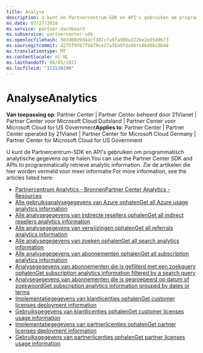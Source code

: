 ```yaml
---
title: Analyse
description: U kunt de Partnercentrum-SDK en API's gebruiken om programmatisch analytische gegevens op te halen. Zie de artikelen die hier worden vermeld voor meer informatie.
ms.date: 07/27/2018
ms.service: partner-dashboard
ms.subservice: partnercenter-sdk
ms.openlocfilehash: 503d00d9d4acf307cfa9fad86a322be2e8549b73
ms.sourcegitcommit: 4275f9f67f9479ce27af6a9fda96fe86d0bc0b44
ms.translationtype: MT
ms.contentlocale: nl-NL
ms.lasthandoff: 06/05/2021
ms.locfileid: "111530290"
---
```

# <a name="analytics"></a><span data-ttu-id="9cbe7-104">Analyse</span><span class="sxs-lookup"><span data-stu-id="9cbe7-104">Analytics</span></span>

<span data-ttu-id="9cbe7-105">**Van toepassing op**: Partner Center | Partner Center beheerd door 21Vianet | Partner Center voor Microsoft Cloud Duitsland | Partner Center voor Microsoft Cloud for US Government</span><span class="sxs-lookup"><span data-stu-id="9cbe7-105">**Applies to**: Partner Center | Partner Center operated by 21Vianet | Partner Center for Microsoft Cloud Germany | Partner Center for Microsoft Cloud for US Government</span></span>

<span data-ttu-id="9cbe7-106">U kunt de Partnercentrum-SDK en API's gebruiken om programmatisch analytische gegevens op te halen.</span><span class="sxs-lookup"><span data-stu-id="9cbe7-106">You can use the Partner Center SDK and APIs to programmatically retrieve analytic information.</span></span> <span data-ttu-id="9cbe7-107">Zie de artikelen die hier worden vermeld voor meer informatie:</span><span class="sxs-lookup"><span data-stu-id="9cbe7-107">For more information, see the articles listed here:</span></span>

- [<span data-ttu-id="9cbe7-108">Partnercentrum Analytics - Bronnen</span><span class="sxs-lookup"><span data-stu-id="9cbe7-108">Partner Center Analytics - Resources</span></span>](partner-center-analytics-resources.md)
- [<span data-ttu-id="9cbe7-109">Alle gebruiksanalysegegevens van Azure ophalen</span><span class="sxs-lookup"><span data-stu-id="9cbe7-109">Get all Azure usage analytics information</span></span>](get-all-azure-usage-analytics.md)
- [<span data-ttu-id="9cbe7-110">Alle analysegegevens van indirecte resellers ophalen</span><span class="sxs-lookup"><span data-stu-id="9cbe7-110">Get all indirect resellers analytics information</span></span>](get-all-indirect-resellers-analytics.md)
- [<span data-ttu-id="9cbe7-111">Alle analysegegevens van verwijzingen ophalen</span><span class="sxs-lookup"><span data-stu-id="9cbe7-111">Get all referrals analytics information</span></span>](get-all-referrals-analytics.md)
- [<span data-ttu-id="9cbe7-112">Alle analysegegevens van zoeken ophalen</span><span class="sxs-lookup"><span data-stu-id="9cbe7-112">Get all search analytics information</span></span>](get-all-search-analytics.md)
- [<span data-ttu-id="9cbe7-113">Alle analysegegevens van abonnementen ophalen</span><span class="sxs-lookup"><span data-stu-id="9cbe7-113">Get all subscription analytics information</span></span>](get-all-subscription-analytics.md)
- [<span data-ttu-id="9cbe7-114">Analysegegevens van abonnementen die is gefilterd met een zoekquery ophalen</span><span class="sxs-lookup"><span data-stu-id="9cbe7-114">Get subscription analytics information filtered by a search query</span></span>](get-subscription-analytics-by-search-query.md)
- [<span data-ttu-id="9cbe7-115">Analysegegevens van abonnementen die is gegroepeerd op datum of zoekwoord</span><span class="sxs-lookup"><span data-stu-id="9cbe7-115">Get subscription analytics information grouped by dates or terms</span></span>](get-subscription-analytics-grouped-by-dates-or-terms.md)
- [<span data-ttu-id="9cbe7-116">Implementatiegegevens van klantlicenties ophalen</span><span class="sxs-lookup"><span data-stu-id="9cbe7-116">Get customer licenses deployment information</span></span>](get-customer-licenses-deployment-information.md)
- [<span data-ttu-id="9cbe7-117">Gebruiksgegevens van klantlicenties ophalen</span><span class="sxs-lookup"><span data-stu-id="9cbe7-117">Get customer licenses usage information</span></span>](get-customer-licenses-usage-information.md)
- [<span data-ttu-id="9cbe7-118">Implementatiegegevens van partnerlicenties ophalen</span><span class="sxs-lookup"><span data-stu-id="9cbe7-118">Get partner licenses deployment information</span></span>](get-partner-licenses-deployment-information.md)
- [<span data-ttu-id="9cbe7-119">Gebruiksgegevens van partnerlicenties ophalen</span><span class="sxs-lookup"><span data-stu-id="9cbe7-119">Get partner licenses usage information</span></span>](get-partner-licenses-usage-information.md)
